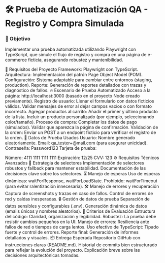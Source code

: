 # 🛠️ Prueba de Automatización QA - Registro y Compra Simulada
### 🎯 Objetivo
Implementar una prueba automatizada utilizando Playwright con TypeScript, que simule el flujo de registro y compra en una página de e-commerce ficticia, asegurando robustez y mantenibilidad.

🧠 Requisitos del Proyecto
Framework: Playwright con TypeScript.
Arquitectura: Implementación del patrón Page Object Model (POM).
Configuración: Sistema adaptable para cambiar entre entornos (staging, production).
Reporte: Generación de reportes detallados con trazas y diagnóstico de fallos.
🔥 Escenario de Prueba Automatizado
Acceso a la página: http://localhost:3000 (basado en el proyecto Node creado previamente).
Registro de usuario:
Llenar el formulario con datos ficticios válidos.
Validar mensajes de error al dejar campos vacíos o con formato incorrecto.
Agregar productos al carrito:
Añadir el primer y último producto de la lista.
Incluir un producto personalizado (por ejemplo, seleccionando color/tamaño).
Proceso de compra:
Completar los datos de pago (simulados).
Validar que aparezca la página de confirmación.
Validación de la orden:
Enviar un POST a un endpoint ficticio para verificar el registro de la orden.
🧪 Datos de Prueba Usados
Usuario: Nombre generado aleatoriamente.
Email: qa_tester+<timestamp>@mail.com (para asegurar unicidad).
Contraseña: Password123
Tarjeta de prueba:

Número: 4111 1111 1111 1111
Expiración: 12/25
CVV: 123
⚙️ Requisitos Técnicos Avanzados
🎯 Estrategia de selectores
Implementación de selectores robustos y fallback para mantener estabilidad.
Documentación de las decisiones clave sobre los selectores.
⏳ Manejo de esperas
Uso de esperas dinámicas: waitForResponse, waitForLoadState.
Prohibido: waitForTimeout (para evitar ralentización innecesaria).
🛠️ Manejo de errores y recuperación
Captura de screenshots y trazas en caso de fallos.
Control de errores de red y caídas inesperadas.
🔒 Gestión de datos de prueba
Separación de datos sensibles y configurables (.env).
Generación dinámica de datos (emails únicos y nombres aleatorios).
📝 Criterios de Evaluación
Estructura del código: Claridad, organización y legibilidad.
Robustez: La prueba debe resistir cambios pequeños en la UI.
Manejo de errores: Resiliencia ante fallos de red o tiempos de carga lentos.
Uso efectivo de TypeScript: Tipado fuerte y control de errores.
Reporte final: Generación de informes detallados y visuales.
📦 Entrega Esperada
Repositorio GitHub con instrucciones claras (README.md).
Historial de commits bien estructurado para reflejar la evolución del proyecto.
Explicación breve sobre las decisiones arquitectónicas tomadas.

